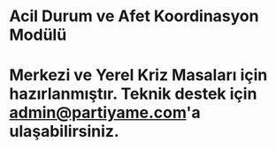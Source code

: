 # Acil Durum ve Afet Koordinasyon Modülü

# Merkezi ve Yerel Kriz Masaları için hazırlanmıştır. Teknik destek için admin@partiyame.com'a ulaşabilirsiniz.
